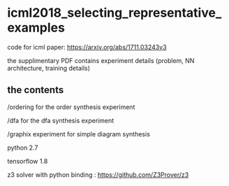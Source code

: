 # icml2018_selecting_representative_examples

code for icml paper: https://arxiv.org/abs/1711.03243v3

the supplimentary PDF contains experiment details (problem, NN architecture, training details)

## the contents

/ordering for the order synthesis experiment

/dfa for the dfa synthesis experiment

/graphix experiment for simple diagram synthesis

python 2.7

tensorflow 1.8

z3 solver with python binding : https://github.com/Z3Prover/z3


